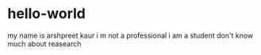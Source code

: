 # hello-world

my name is arshpreet kaur
i m not a professional
i am a student
don't know much about reasearch
